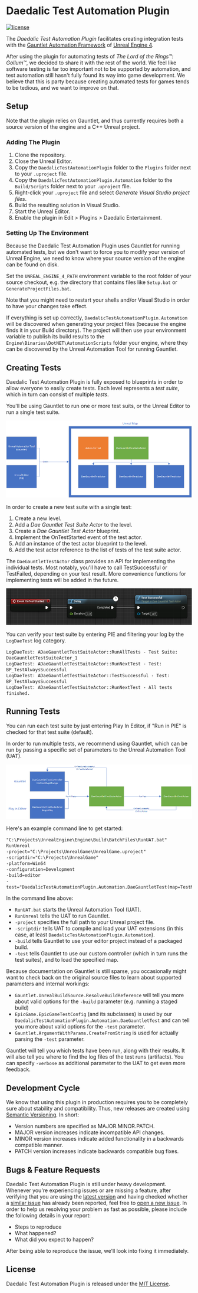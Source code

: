 # Daedalic Test Automation Plugin

[![license](https://img.shields.io/github/license/DaedalicEntertainment/ue4-test-automation.svg?maxAge=2592000)](https://github.com/DaedalicEntertainment/ue4-test-automation/blob/develop/LICENSE)

The _Daedalic Test Automation Plugin_ facilitates creating integration tests with the [Gauntlet Automation Framework](https://docs.unrealengine.com/en-US/Programming/Automation/Gauntlet/index.html) of [Unreal Engine 4](https://www.unrealengine.com).

After using the plugin for automating tests of _The Lord of the Rings™: Gollum™_, we decided to share it with the rest of the world. We feel like software testing is far too important not to be supported by automation, and test automation still hasn't fully found its way into game development. We believe that this is party because creating automated tests for games tends to be tedious, and we want to improve on that.

## Setup

Note that the plugin relies on Gauntlet, and thus currently requires both a source version of the engine and a C++ Unreal project.


### Adding The Plugin

1. Clone the repository.
1. Close the Unreal Editor.
1. Copy the ```DaedalicTestAutomationPlugin``` folder to the ```Plugins``` folder next to your ```.uproject``` file.
1. Copy the ```DaedalicTestAutomationPlugin.Automation``` folder to the ```Build/Scripts``` folder next to your ```.uproject``` file.
1. Right-click your ```.uproject``` file and select _Generate Visual Studio project files_.
1. Build the resulting solution in Visual Studio.
1. Start the Unreal Editor.
1. Enable the plugin in Edit > Plugins > Daedalic Entertainment.

### Setting Up The Environment

Because the Daedalic Test Automation Plugin uses Gauntlet for running automated tests, but we don't want to force you to modify your version of Unreal Engine, we need to know where your source version of the engine can be found on disk.

Set the ```UNREAL_ENGINE_4_PATH``` environment variable to the root folder of your source checkout, e.g. the directory that contains files like ```Setup.bat``` or ```GenerateProjectFiles.bat```. 

Note that you might need to restart your shells and/or Visual Studio in order to have your changes take effect.

If everything is set up correctly, ```DaedalicTestAutomationPlugin.Automation``` will be discovered when generating your project files (because the engine finds it in your Build directory). The project will then use your environment variable to publish its build results to the ```Engine\Binaries\DotNET\AutomationScripts``` folder your engine, where they can be discovered by the Unreal Automation Tool for running Gauntlet.

## Creating Tests

Daedalic Test Automation Plugin is fully exposed to blueprints in order to allow everyone to easily create tests. Each level represents a _test suite_, which in turn can consist of multiple _tests_.

You'll be using Gauntlet to run one or more test suits, or the Unreal Editor to run a single test suite.

![Creating Tests](Documentation/CreatingTests.png)

In order to create a new test suite with a single test:

1. Create a new level.
1. Add a _Dae Gauntlet Test Suite Actor_ to the level.
1. Create a _Dae Gauntlet Test Actor_ blueprint.
1. Implement the OnTestStarted event of the test actor.
1. Add an instance of the test actor blueprint to the level.
1. Add the test actor reference to the list of tests of the test suite actor.

The ```DaeGauntletTestActor``` class provides an API for implementing the individual tests. Most notably, you'll have to call TestSuccessful or TestFailed, depending on your test result. More convenience functions for implementing tests will be added in the future.

![Simple Test Blueprint](Documentation/SimpleTest.png)

You can verify your test suite by entering PIE and filtering your log by the ```LogDaeTest``` log category.

```
LogDaeTest: ADaeGauntletTestSuiteActor::RunAllTests - Test Suite: DaeGauntletTestSuiteActor_1
LogDaeTest: ADaeGauntletTestSuiteActor::RunNextTest - Test: BP_TestAlwaysSuccessful
LogDaeTest: ADaeGauntletTestSuiteActor::TestSuccessful - Test: BP_TestAlwaysSuccessful
LogDaeTest: ADaeGauntletTestSuiteActor::RunNextTest - All tests finished.
```

## Running Tests

You can run each test suite by just entering Play In Editor, if "Run in PIE" is checked for that test suite (default).

In order to run multiple tests, we recommend using Gauntlet, which can be run by passing a specific set of parameters to the Unreal Automation Tool (UAT).

![Running Tests](Documentation/RunningTests.png)

Here's an example command line to get started:

```
"C:\Projects\UnrealEngine\Engine\Build\BatchFiles\RunUAT.bat"
RunUnreal
-project="C:\Projects\UnrealGame\UnrealGame.uproject"
-scriptdir="C:\Projects\UnrealGame"
-platform=Win64
-configuration=Development
-build=editor
-test="DaedalicTestAutomationPlugin.Automation.DaeGauntletTest(map=TestMoveForward)"
```

In the command line above:

* ```RunUAT.bat``` starts the Unreal Automation Tool (UAT).
* ```RunUnreal``` tells the UAT to run Gauntlet.
* ```-project``` specifies the full path to your Unreal project file.
* ```-scriptdir``` tells UAT to compile and load your UAT extensions (in this case, at least ```DaedalicTestAutomationPlugin.Automation```).
* ```-build``` tells Gauntlet to use your editor project instead of a packaged build.
* ```-test``` tells Gauntlet to use our custom controller (which in turn runs the test suites), and to load the specified map.

Because documentation on Gauntlet is still sparse, you occasionally might want to check back on the original source files to learn about supported parameters and internal workings:

* ```Gauntlet.UnrealBuildSource.ResolveBuildReference``` will tell you more about valid options for the ```-build``` parameter (e.g. running a staged build)
* ```EpicGame.EpicGameTestConfig``` (and its subclasses) is used by our ```DaedalicTestAutomationPlugin.Automation.DaeGauntletTest``` and can tell you more about valid options for the ```-test``` parameter.
* ```Gauntlet.ArgumentWithParams.CreateFromString``` is used for actually parsing the ```-test``` parameter.

Gauntlet will tell you which tests have been run, along with their results. It will also tell you where to find the log files of the test runs (artifacts). You can specify ```-verbose``` as additional parameter to the UAT to get even more feedback.

## Development Cycle

We know that using this plugin in production requires you to be completely sure about stability and compatibility. Thus, new releases are created using [Semantic Versioning](http://semver.org/). In short:

* Version numbers are specified as MAJOR.MINOR.PATCH.
* MAJOR version increases indicate incompatible API changes.
* MINOR version increases indicate added functionality in a backwards compatible manner.
* PATCH version increases indicate backwards compatible bug fixes.

## Bugs & Feature Requests

Daedalic Test Automation Plugin is still under heavy development. Whenever you're experiencing issues or are missing a feature, after verifying that you are using the [latest version](https://github.com/DaedalicEntertainment/ue4-test-automation/releases) and having checked whether a [similar issue](https://github.com/DaedalicEntertainment/ue4-test-automation/issues) has already been reported, feel free to [open a new issue](https://github.com/DaedalicEntertainment/ue4-test-automation/issues/new). In order to help us resolving your problem as fast as possible, please include the following details in your report:

* Steps to reproduce
* What happened?
* What did you expect to happen?

After being able to reproduce the issue, we'll look into fixing it immediately.


## License

Daedalic Test Automation Plugin is released under the [MIT License](https://github.com/DaedalicEntertainment/ue4-test-automation/blob/develop/LICENSE).
